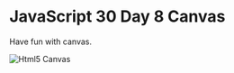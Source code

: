# JavaScript 30 Day 8 Canvas

Have fun with canvas.

![Html5 Canvas](https://i.ibb.co/4tg4KCb/8.gif)
